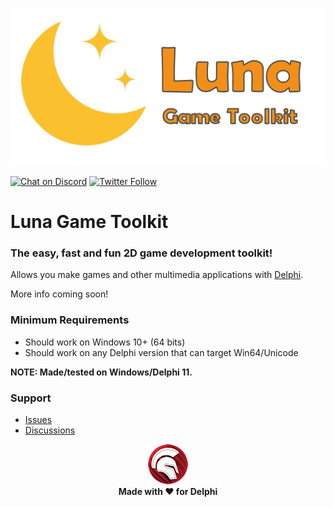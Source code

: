 ![Luna Game Toolkit](media/LGT.png)

[![Chat on Discord](https://img.shields.io/discord/754884471324672040.svg?logo=discord)](https://discord.gg/tPWjMwK) [![Twitter Follow](https://img.shields.io/twitter/follow/tinyBigGAMES?style=social)](https://twitter.com/tinyBigGAMES)
# Luna Game Toolkit
### The easy, fast and fun 2D game development toolkit!

Allows you make games and other multimedia applications with <a href="https://www.embarcadero.com/es/products/delphi" target="_blank">Delphi</a>.

More info coming soon!

### Minimum Requirements 
- Should work on Windows 10+ (64 bits)
- Should work on any Delphi version that can target Win64/Unicode

**NOTE: Made/tested on Windows/Delphi 11.**

### Support
- <a href="https://github.com/tinyBigGAMES/LunaGameToolkit/issues" target="_blank">Issues</a>
- <a href="https://github.com/tinyBigGAMES/LunaGameToolkit/discussions" target="_blank">Discussions</a>

<p align="center">
 <a href="https://www.embarcadero.com/products/delphi" target="_blank"><img src="media/delphi.png"></a><br/>
 <b>Made with ♥ for Delphi</b>
</p>